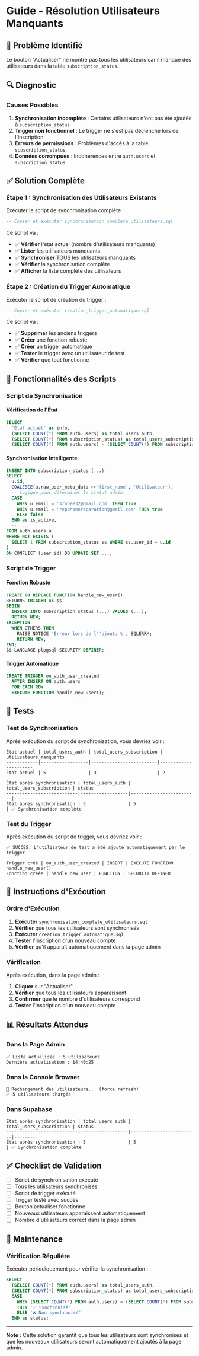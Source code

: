 # Guide - Résolution Utilisateurs Manquants

## 🚨 Problème Identifié

Le bouton "Actualiser" ne montre pas tous les utilisateurs car il manque des utilisateurs dans la table `subscription_status`.

## 🔍 Diagnostic

### Causes Possibles

1. **Synchronisation incomplète** : Certains utilisateurs n'ont pas été ajoutés à `subscription_status`
2. **Trigger non fonctionnel** : Le trigger ne s'est pas déclenché lors de l'inscription
3. **Erreurs de permissions** : Problèmes d'accès à la table `subscription_status`
4. **Données corrompues** : Incohérences entre `auth.users` et `subscription_status`

## ✅ Solution Complète

### Étape 1 : Synchronisation des Utilisateurs Existants

Exécuter le script de synchronisation complète :

```sql
-- Copier et exécuter synchronisation_complete_utilisateurs.sql
```

Ce script va :
- ✅ **Vérifier** l'état actuel (nombre d'utilisateurs manquants)
- ✅ **Lister** les utilisateurs manquants
- ✅ **Synchroniser** TOUS les utilisateurs manquants
- ✅ **Vérifier** la synchronisation complète
- ✅ **Afficher** la liste complète des utilisateurs

### Étape 2 : Création du Trigger Automatique

Exécuter le script de création du trigger :

```sql
-- Copier et exécuter creation_trigger_automatique.sql
```

Ce script va :
- ✅ **Supprimer** les anciens triggers
- ✅ **Créer** une fonction robuste
- ✅ **Créer** un trigger automatique
- ✅ **Tester** le trigger avec un utilisateur de test
- ✅ **Vérifier** que tout fonctionne

## 🔧 Fonctionnalités des Scripts

### Script de Synchronisation

#### **Vérification de l'État**
```sql
SELECT 
  'État actuel' as info,
  (SELECT COUNT(*) FROM auth.users) as total_users_auth,
  (SELECT COUNT(*) FROM subscription_status) as total_users_subscription,
  (SELECT COUNT(*) FROM auth.users) - (SELECT COUNT(*) FROM subscription_status) as utilisateurs_manquants;
```

#### **Synchronisation Intelligente**
```sql
INSERT INTO subscription_status (...)
SELECT 
  u.id,
  COALESCE(u.raw_user_meta_data->>'first_name', 'Utilisateur'),
  -- Logique pour déterminer le statut admin
  CASE 
    WHEN u.email = 'srohee32@gmail.com' THEN true
    WHEN u.email = 'repphonereparation@gmail.com' THEN true
    ELSE false
  END as is_active,
  -- ...
FROM auth.users u
WHERE NOT EXISTS (
  SELECT 1 FROM subscription_status ss WHERE ss.user_id = u.id
)
ON CONFLICT (user_id) DO UPDATE SET ...;
```

### Script de Trigger

#### **Fonction Robuste**
```sql
CREATE OR REPLACE FUNCTION handle_new_user()
RETURNS TRIGGER AS $$
BEGIN
  INSERT INTO subscription_status (...) VALUES (...);
  RETURN NEW;
EXCEPTION
  WHEN OTHERS THEN
    RAISE NOTICE 'Erreur lors de l''ajout: %', SQLERRM;
    RETURN NEW;
END;
$$ LANGUAGE plpgsql SECURITY DEFINER;
```

#### **Trigger Automatique**
```sql
CREATE TRIGGER on_auth_user_created
  AFTER INSERT ON auth.users
  FOR EACH ROW
  EXECUTE FUNCTION handle_new_user();
```

## 🧪 Tests

### Test de Synchronisation

Après exécution du script de synchronisation, vous devriez voir :

```
État actuel | total_users_auth | total_users_subscription | utilisateurs_manquants
------------|------------------|-------------------------|----------------------
État actuel | 5                | 3                       | 2

État après synchronisation | total_users_auth | total_users_subscription | status
---------------------------|------------------|-------------------------|--------
État après synchronisation | 5                | 5                       | ✅ Synchronisation complète
```

### Test du Trigger

Après exécution du script de trigger, vous devriez voir :

```
✅ SUCCÈS: L'utilisateur de test a été ajouté automatiquement par le trigger

Trigger créé | on_auth_user_created | INSERT | EXECUTE FUNCTION handle_new_user()
Fonction créée | handle_new_user | FUNCTION | SECURITY DEFINER
```

## 🚀 Instructions d'Exécution

### Ordre d'Exécution

1. **Exécuter** `synchronisation_complete_utilisateurs.sql`
2. **Vérifier** que tous les utilisateurs sont synchronisés
3. **Exécuter** `creation_trigger_automatique.sql`
4. **Tester** l'inscription d'un nouveau compte
5. **Vérifier** qu'il apparaît automatiquement dans la page admin

### Vérification

Après exécution, dans la page admin :
1. **Cliquer** sur "Actualiser"
2. **Vérifier** que tous les utilisateurs apparaissent
3. **Confirmer** que le nombre d'utilisateurs correspond
4. **Tester** l'inscription d'un nouveau compte

## 📊 Résultats Attendus

### Dans la Page Admin

```
✅ Liste actualisée : 5 utilisateurs
Dernière actualisation : 14:40:25
```

### Dans la Console Browser

```
🔄 Rechargement des utilisateurs... (force refresh)
✅ 5 utilisateurs chargés
```

### Dans Supabase

```
État après synchronisation | total_users_auth | total_users_subscription | status
---------------------------|------------------|-------------------------|--------
État après synchronisation | 5                | 5                       | ✅ Synchronisation complète
```

## ✅ Checklist de Validation

- [ ] Script de synchronisation exécuté
- [ ] Tous les utilisateurs synchronisés
- [ ] Script de trigger exécuté
- [ ] Trigger testé avec succès
- [ ] Bouton actualiser fonctionne
- [ ] Nouveaux utilisateurs apparaissent automatiquement
- [ ] Nombre d'utilisateurs correct dans la page admin

## 🔄 Maintenance

### Vérification Régulière

Exécuter périodiquement pour vérifier la synchronisation :

```sql
SELECT 
  (SELECT COUNT(*) FROM auth.users) as total_users_auth,
  (SELECT COUNT(*) FROM subscription_status) as total_users_subscription,
  CASE 
    WHEN (SELECT COUNT(*) FROM auth.users) = (SELECT COUNT(*) FROM subscription_status) 
    THEN '✅ Synchronisé'
    ELSE '❌ Non synchronisé'
  END as status;
```

---

**Note** : Cette solution garantit que tous les utilisateurs sont synchronisés et que les nouveaux utilisateurs seront automatiquement ajoutés à la page admin.
